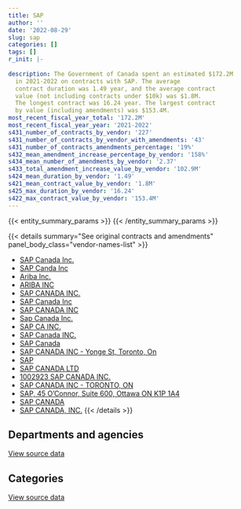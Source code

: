 ```yaml
---
title: SAP
author: ''
date: '2022-08-29'
slug: sap
categories: []
tags: []
r_init: |-
  
description: The Government of Canada spent an estimated $172.2M
  in 2021-2022 on contracts with SAP. The average
  contract duration was 1.49 year, and the average contract
  value (not including contracts under $10k) was $1.8M.
  The longest contract was 16.24 year. The largest contract
  by value (including amendments) was $153.4M.
most_recent_fiscal_year_total: '172.2M'
most_recent_fiscal_year_year: '2021-2022'
s431_number_of_contracts_by_vendor: '227'
s431_number_of_contracts_by_vendor_with_amendments: '43'
s431_number_of_contracts_amendments_percentage: '19%'
s432_mean_amendment_increase_percentage_by_vendor: '158%'
s434_mean_number_of_amendments_by_vendor: '2.37'
s433_total_amendment_increase_value_by_vendor: '102.9M'
s424_mean_duration_by_vendor: '1.49'
s421_mean_contract_value_by_vendor: '1.8M'
s425_max_duration_by_vendor: '16.24'
s422_max_contract_value_by_vendor: '153.4M'
---
```


<script src="/rmarkdown-libs/htmlwidgets/htmlwidgets.js"></script>
<link href="/rmarkdown-libs/datatables-css/datatables-crosstalk.css" rel="stylesheet" />
<script src="/rmarkdown-libs/datatables-binding/datatables.js"></script>
<script src="/rmarkdown-libs/jquery/jquery-3.6.0.min.js"></script>
<link href="/rmarkdown-libs/dt-core-bootstrap/css/dataTables.bootstrap.min.css" rel="stylesheet" />
<link href="/rmarkdown-libs/dt-core-bootstrap/css/dataTables.bootstrap.extra.css" rel="stylesheet" />
<script src="/rmarkdown-libs/dt-core-bootstrap/js/jquery.dataTables.min.js"></script>
<script src="/rmarkdown-libs/dt-core-bootstrap/js/dataTables.bootstrap.min.js"></script>
<link href="/rmarkdown-libs/crosstalk/css/crosstalk.min.css" rel="stylesheet" />
<script src="/rmarkdown-libs/crosstalk/js/crosstalk.min.js"></script>
<script src="/rmarkdown-libs/htmlwidgets/htmlwidgets.js"></script>
<link href="/rmarkdown-libs/datatables-css/datatables-crosstalk.css" rel="stylesheet" />
<script src="/rmarkdown-libs/datatables-binding/datatables.js"></script>
<script src="/rmarkdown-libs/jquery/jquery-3.6.0.min.js"></script>
<link href="/rmarkdown-libs/dt-core-bootstrap/css/dataTables.bootstrap.min.css" rel="stylesheet" />
<link href="/rmarkdown-libs/dt-core-bootstrap/css/dataTables.bootstrap.extra.css" rel="stylesheet" />
<script src="/rmarkdown-libs/dt-core-bootstrap/js/jquery.dataTables.min.js"></script>
<script src="/rmarkdown-libs/dt-core-bootstrap/js/dataTables.bootstrap.min.js"></script>
<link href="/rmarkdown-libs/crosstalk/css/crosstalk.min.css" rel="stylesheet" />
<script src="/rmarkdown-libs/crosstalk/js/crosstalk.min.js"></script>

{{< entity_summary_params >}}
{{< /entity_summary_params >}}

{{< details summary="See original contracts and amendments" panel_body_class="vendor-names-list" >}}
- [SAP Canada Inc.](https://search.open.canada.ca/en/ct/?sort=contract_value_f%20desc&page=1&search_text=%22SAP%20Canada%20Inc.%22)
- [SAP Canda Inc](https://search.open.canada.ca/en/ct/?sort=contract_value_f%20desc&page=1&search_text=%22SAP%20Canda%20Inc%22)
- [Ariba Inc.](https://search.open.canada.ca/en/ct/?sort=contract_value_f%20desc&page=1&search_text=%22Ariba%20Inc.%22)
- [ARIBA INC](https://search.open.canada.ca/en/ct/?sort=contract_value_f%20desc&page=1&search_text=%22ARIBA%20INC%22)
- [SAP CANADA INC.](https://search.open.canada.ca/en/ct/?sort=contract_value_f%20desc&page=1&search_text=%22SAP%20CANADA%20INC.%22)
- [SAP Canada Inc](https://search.open.canada.ca/en/ct/?sort=contract_value_f%20desc&page=1&search_text=%22SAP%20Canada%20Inc%22)
- [SAP CANADA INC](https://search.open.canada.ca/en/ct/?sort=contract_value_f%20desc&page=1&search_text=%22SAP%20CANADA%20INC%22)
- [Sap Canada Inc.](https://search.open.canada.ca/en/ct/?sort=contract_value_f%20desc&page=1&search_text=%22Sap%20Canada%20Inc.%22)
- [SAP CA INC.](https://search.open.canada.ca/en/ct/?sort=contract_value_f%20desc&page=1&search_text=%22SAP%20CA%20INC.%22)
- [SAP Canada INC.](https://search.open.canada.ca/en/ct/?sort=contract_value_f%20desc&page=1&search_text=%22SAP%20Canada%20INC.%22)
- [SAP Canada](https://search.open.canada.ca/en/ct/?sort=contract_value_f%20desc&page=1&search_text=%22SAP%20Canada%22)
- [SAP CANADA INC - Yonge St, Toronto, On](https://search.open.canada.ca/en/ct/?sort=contract_value_f%20desc&page=1&search_text=%22SAP%20CANADA%20INC%20-%20Yonge%20St%2c%20Toronto%2c%20On%22)
- [SAP](https://search.open.canada.ca/en/ct/?sort=contract_value_f%20desc&page=1&search_text=%22SAP%22)
- [SAP CANADA LTD](https://search.open.canada.ca/en/ct/?sort=contract_value_f%20desc&page=1&search_text=%22SAP%20CANADA%20LTD%22)
- [1002923 SAP CANADA INC.](https://search.open.canada.ca/en/ct/?sort=contract_value_f%20desc&page=1&search_text=%221002923%20SAP%20CANADA%20INC.%22)
- [SAP CANADA INC - TORONTO, ON](https://search.open.canada.ca/en/ct/?sort=contract_value_f%20desc&page=1&search_text=%22SAP%20CANADA%20INC%20-%20TORONTO%2c%20ON%22)
- [SAP, 45 O’Connor, Suite 600, Ottawa ON K1P 1A4](https://search.open.canada.ca/en/ct/?sort=contract_value_f%20desc&page=1&search_text=%22SAP%2c%2045%20O%27Connor%2c%20Suite%20600%2c%20Ottawa%20ON%20K1P%201A4%22)
- [SAP CANADA](https://search.open.canada.ca/en/ct/?sort=contract_value_f%20desc&page=1&search_text=%22SAP%20CANADA%22)
- [SAP CANADA, INC.](https://search.open.canada.ca/en/ct/?sort=contract_value_f%20desc&page=1&search_text=%22SAP%20CANADA%2c%20INC.%22)
{{< /details >}}

## Departments and agencies

<div id="htmlwidget-1" style="width:100%;height:auto;" class="datatables html-widget"></div>
<script type="application/json" data-for="htmlwidget-1">{"x":{"style":"bootstrap","filter":"none","vertical":false,"data":[["<a href=\"/departments/aafc-aac/\">Agriculture and Agri-Food Canada<\/a>","<a href=\"/departments/aandc-aadnc/\">Crown-Indigenous Relations and Northern Affairs Canada<\/a>","<a href=\"/departments/cbsa-asfc/\">Canada Border Services Agency<\/a>","<a href=\"/departments/ced-dec/\">Canada Economic Development for Quebec Regions<\/a>","<a href=\"/departments/cic/\">Immigration, Refugees and Citizenship Canada<\/a>","<a href=\"/departments/cra-arc/\">Canada Revenue Agency<\/a>","<a href=\"/departments/csa-asc/\">Canadian Space Agency<\/a>","<a href=\"/departments/csc-scc/\">Correctional Service of Canada<\/a>","<a href=\"/departments/csps-efpc/\">Canada School of Public Service<\/a>","<a href=\"/departments/dfatd-maecd/\">Global Affairs Canada<\/a>","<a href=\"/departments/dfo-mpo/\">Fisheries and Oceans Canada<\/a>","<a href=\"/departments/dnd-mdn/\">National Defence<\/a>","<a href=\"/departments/elections/\">Elections Canada<\/a>","<a href=\"/departments/esdc-edsc/\">Employment and Social Development Canada<\/a>","<a href=\"/departments/hc-sc/\">Health Canada<\/a>","<a href=\"/departments/nrc-cnrc/\">National Research Council Canada<\/a>","<a href=\"/departments/nserc-crsng/\">Natural Sciences and Engineering Research Council of Canada<\/a>","<a href=\"/departments/pch/\">Canadian Heritage<\/a>","<a href=\"/departments/pwgsc-tpsgc/\">Public Services and Procurement Canada<\/a>","<a href=\"/departments/rcmp-grc/\">Royal Canadian Mounted Police<\/a>","<a href=\"/departments/ssc-spc/\">Shared Services Canada<\/a>","<a href=\"/departments/statcan/\">Statistics Canada<\/a>","<a href=\"/departments/tbs-sct/\">Treasury Board of Canada Secretariat<\/a>","<a href=\"/departments/tc/\">Transport Canada<\/a>"],[167513.46,null,1555790.42,null,1360581.29,3527675.67,11421.55,211164.79,null,12374.05,null,7183884.45,43917.6,3388313.89,129405.03,1200300.12,null,209758.39,903907.18,568911.88,371624.38,34760.29,1087583.48,160394.6],[1062797.94,293347.48,1715859.68,17470.45,198788.7,3854332.76,11520.5,271180.05,null,13056.21,4232326.82,7376067.12,51255.54,1499015.56,147993.72,1201709.98,19841.66,115802.37,3794611.98,574073.56,3351236.43,384313.94,4109351.5,160767.36],[1808835.21,null,1642027.02,null,1227675.95,5360762.97,11520.5,445293.63,44174.8,248990.75,2888695.43,5885862.12,45708.65,1018247.55,99584.7,786088.1,118469.21,191369.47,5484573.09,5873795.28,1820411.17,56787.4,6981465.09,147193.8],[335768.1,null,362727.63,null,261014.55,3830595.96,null,null,135494.13,null,null,153467110.2,26713.57,927666.92,20036.64,1099945.86,null,45290.4,3026578.67,1614954.53,190079.42,413654.83,6439693.67,null]],"container":"<table class=\"table table-striped table-hover row-border order-column display\">\n  <thead>\n    <tr>\n      <th>Department<\/th>\n      <th>2018-2019<\/th>\n      <th>2019-2020<\/th>\n      <th>2020-2021<\/th>\n      <th>2021-2022<\/th>\n    <\/tr>\n  <\/thead>\n<\/table>","options":{"order":[[4,"desc"]],"pageLength":10,"autoWidth":true,"columnDefs":[{"targets":1,"render":"function(data, type, row, meta) {\n    return type !== 'display' ? data : DTWidget.formatCurrency(data, \"$\", 2, 3, \",\", \".\", true, null);\n  }"},{"targets":2,"render":"function(data, type, row, meta) {\n    return type !== 'display' ? data : DTWidget.formatCurrency(data, \"$\", 2, 3, \",\", \".\", true, null);\n  }"},{"targets":3,"render":"function(data, type, row, meta) {\n    return type !== 'display' ? data : DTWidget.formatCurrency(data, \"$\", 2, 3, \",\", \".\", true, null);\n  }"},{"targets":4,"render":"function(data, type, row, meta) {\n    return type !== 'display' ? data : DTWidget.formatCurrency(data, \"$\", 2, 3, \",\", \".\", true, null);\n  }"},{"width":"16%","targets":[1,2,3,4]},{"className":"dt-right","targets":[1,2,3,4]}],"orderClasses":false}},"evals":["options.columnDefs.0.render","options.columnDefs.1.render","options.columnDefs.2.render","options.columnDefs.3.render"],"jsHooks":[]}</script>
<p class="text-right">
<a href="https://github.com/GoC-Spending/contracts-data/tree/main/data/out/vendors/sap/summary_by_fiscal_year_by_department.csv" class="source-data-link btn btn-link">View source data</a>
</p>

## Categories

<div id="htmlwidget-2" style="width:100%;height:auto;" class="datatables html-widget"></div>
<script type="application/json" data-for="htmlwidget-2">{"x":{"style":"bootstrap","filter":"none","vertical":false,"data":[["<a href=\"/categories/defence/\">Defence<\/a>","<a href=\"/categories/professional_services/\">Professional services<\/a>","<a href=\"/categories/information_technology/\">Information technology<\/a>","<a href=\"/categories/human_capital/\">Human capital<\/a>"],[7183884.45,531234.8,14414163.27,null],[7376067.12,5674173.63,21370721.05,35759.5],[5882789.67,5573645.77,30688174.55,42921.9],[153455578.53,1303572.43,17416198.1,21976.02]],"container":"<table class=\"table table-striped table-hover row-border order-column display\">\n  <thead>\n    <tr>\n      <th>Category<\/th>\n      <th>2018-2019<\/th>\n      <th>2019-2020<\/th>\n      <th>2020-2021<\/th>\n      <th>2021-2022<\/th>\n    <\/tr>\n  <\/thead>\n<\/table>","options":{"order":[[4,"desc"]],"dom":"t","pageLength":30,"autoWidth":true,"columnDefs":[{"targets":1,"render":"function(data, type, row, meta) {\n    return type !== 'display' ? data : DTWidget.formatCurrency(data, \"$\", 2, 3, \",\", \".\", true, null);\n  }"},{"targets":2,"render":"function(data, type, row, meta) {\n    return type !== 'display' ? data : DTWidget.formatCurrency(data, \"$\", 2, 3, \",\", \".\", true, null);\n  }"},{"targets":3,"render":"function(data, type, row, meta) {\n    return type !== 'display' ? data : DTWidget.formatCurrency(data, \"$\", 2, 3, \",\", \".\", true, null);\n  }"},{"targets":4,"render":"function(data, type, row, meta) {\n    return type !== 'display' ? data : DTWidget.formatCurrency(data, \"$\", 2, 3, \",\", \".\", true, null);\n  }"},{"width":"16%","targets":[1,2,3,4]},{"className":"dt-right","targets":[1,2,3,4]}],"orderClasses":false,"lengthMenu":[10,25,30,50,100]}},"evals":["options.columnDefs.0.render","options.columnDefs.1.render","options.columnDefs.2.render","options.columnDefs.3.render"],"jsHooks":[]}</script>
<p class="text-right">
<a href="https://github.com/GoC-Spending/contracts-data/tree/main/data/out/vendors/sap/summary_by_fiscal_year_by_category.csv" class="source-data-link btn btn-link">View source data</a>
</p>
